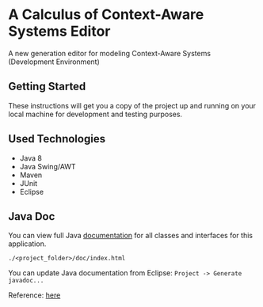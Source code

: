 # A Calculus of Context-Aware Systems Editor

A new generation editor for modeling Context-Aware Systems (Development Environment)

## Getting Started

These instructions will get you a copy of the project up and running on your local machine for development and testing purposes.

## Used Technologies

* Java 8
* Java Swing/AWT
* Maven
* JUnit
* Eclipse

## Java Doc

You can view full Java [documentation](doc/index.html) for all classes and interfaces for this application.

`./<project_folder>/doc/index.html`

You can update Java documentation from Eclipse: `Project -> Generate javadoc...`

Reference: [here](https://stackoverflow.com/questions/4468669/how-to-generate-javadoc-html-files-in-eclipse)
